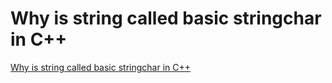 # Why is string called basic stringchar in C++
[Why is string called basic stringchar in C++](https://aiwithcloud.com/2022/09/19/why_is_string_called_basic_stringchar_in_c/)